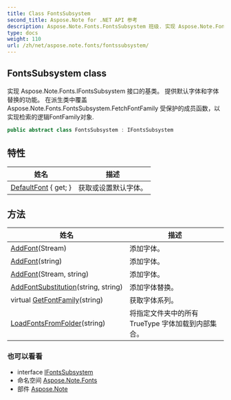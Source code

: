 ```yaml
---
title: Class FontsSubsystem
second_title: Aspose.Note for .NET API 参考
description: Aspose.Note.Fonts.FontsSubsystem 班级. 实现 Aspose.Note.Fonts.IFontsSubsystem 接口的基类 提供默认字体和字体替换的功能 在派生类中覆盖 Aspose.Note.Fonts.FontsSubsystem.FetchFontFamily 受保护的成员函数以实现检索的逻辑FontFamily对象.
type: docs
weight: 110
url: /zh/net/aspose.note.fonts/fontssubsystem/
---
```

## FontsSubsystem class

实现 Aspose.Note.Fonts.IFontsSubsystem 接口的基类。 提供默认字体和字体替换的功能。 在派生类中覆盖 Aspose.Note.Fonts.FontsSubsystem.FetchFontFamily 受保护的成员函数，以实现检索的逻辑FontFamily对象.

```csharp
public abstract class FontsSubsystem : IFontsSubsystem
```

## 特性

| 姓名 | 描述 |
| --- | --- |
| [DefaultFont](../../aspose.note.fonts/fontssubsystem/defaultfont/) { get; } | 获取或设置默认字体。 |

## 方法

| 姓名 | 描述 |
| --- | --- |
| [AddFont](../../aspose.note.fonts/fontssubsystem/addfont/#addfont)(Stream) | 添加字体。 |
| [AddFont](../../aspose.note.fonts/fontssubsystem/addfont/#addfont_2)(string) | 添加字体。 |
| [AddFont](../../aspose.note.fonts/fontssubsystem/addfont/#addfont_1)(Stream, string) | 添加字体。 |
| [AddFontSubstitution](../../aspose.note.fonts/fontssubsystem/addfontsubstitution/)(string, string) | 添加字体替换。 |
| virtual [GetFontFamily](../../aspose.note.fonts/fontssubsystem/getfontfamily/)(string) | 获取字体系列。 |
| [LoadFontsFromFolder](../../aspose.note.fonts/fontssubsystem/loadfontsfromfolder/)(string) | 将指定文件夹中的所有 TrueType 字体加载到内部集合。 |

### 也可以看看

* interface [IFontsSubsystem](../ifontssubsystem/)
* 命名空间 [Aspose.Note.Fonts](../../aspose.note.fonts/)
* 部件 [Aspose.Note](../../)


